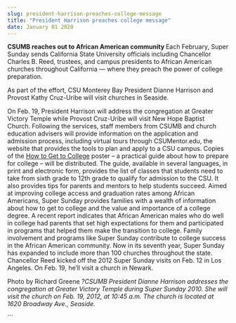 ```yaml
---
slug: president-harrison-preaches-college-message
title: "President Harrison preaches college message"
date: January 01 2020
---
```


 
<p>
  <strong>CSUMB reaches out to African American community </strong> Each
  February, Super Sunday sends California State University officials including
  Chancellor Charles B. Reed, trustees, and campus presidents to African
  American churches throughout California — where they preach the power of
  college preparation.
</p>
<p>
  As part of the effort, CSU Monterey Bay President Dianne Harrison and Provost
  Kathy Cruz-Uribe will visit churches in Seaside.
</p>
<p>
  On Feb. 19, President Harrison will address the congregation at Greater
  Victory Temple while Provost Cruz-Uribe will visit New Hope Baptist Church.
  Following the services, staff members from CSUMB and church education advisers
  will provide information on the application and admission process, including
  virtual tours through CSUMentor.edu, the website that provides the tools to
  plan and apply to a CSU campus. Copies of the
  <a href="https://www.calstate.edu/college/">How to Get to College</a> poster –
  a practical guide about how to prepare for college – will be distributed. The
  guide, available in several languages, in print and electronic form, provides
  the list of classes that students need to take from sixth grade to 12th grade
  to qualify for admission to the CSU. It also provides tips for parents and
  mentors to help students succeed. Aimed at improving college access and
  graduation rates among African Americans, Super Sunday provides families with
  a wealth of information about how to get to college and the value and
  importance of a college degree. A recent report indicates that African
  American males who do well in college had parents that set high expectations
  for them and participated in programs that helped them make the transition to
  college. Family involvement and programs like Super Sunday contribute to
  college success in the African American community. Now in its seventh year,
  Super Sunday has expanded to include more than 100 churches throughout the
  state. Chancellor Reed kicked off the 2012 Super Sunday visits on Feb. 12 in
  Los Angeles. On Feb. 19, he’ll visit a church in Newark.
</p>
<p>
  Photo by Richard Greene
  <em
    >?CSUMB President Dianne Harrison addresses the congregation at Greater
    Victory Temple during Super Sunday 2010. She will visit the church on Feb.
    19, 2012, at 10:45 a.m. The church is located at 1620 Broadway Ave.,
    Seaside.
  </em>
</p>
```
